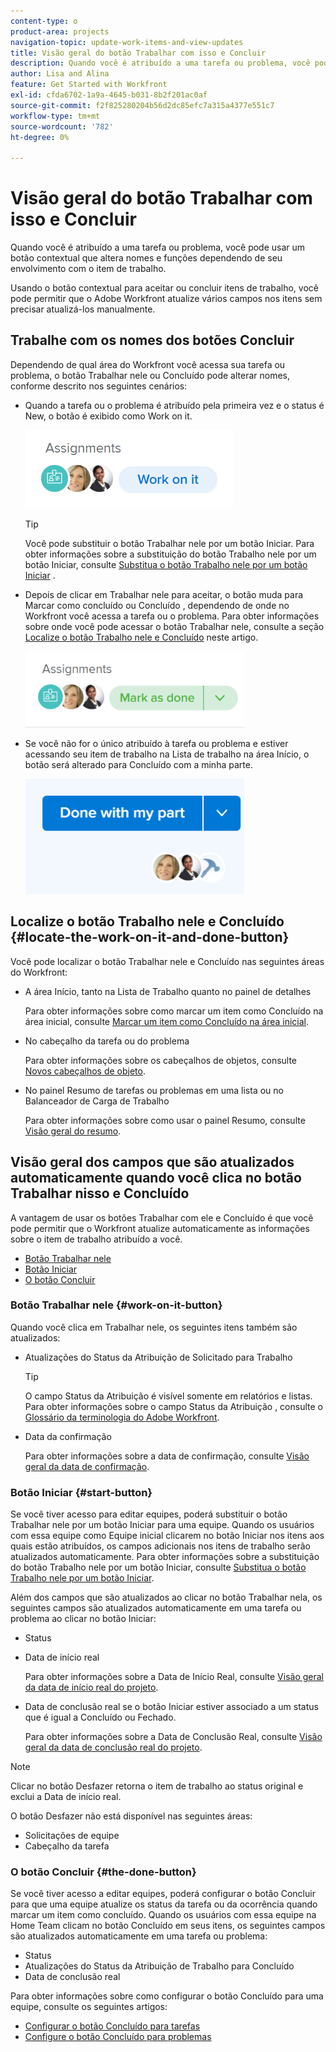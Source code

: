 ```yaml
---
content-type: o
product-area: projects
navigation-topic: update-work-items-and-view-updates
title: Visão geral do botão Trabalhar com isso e Concluir
description: Quando você é atribuído a uma tarefa ou problema, você pode usar um botão contextual que altera nomes e funções dependendo de seu envolvimento com o item de trabalho.
author: Lisa and Alina
feature: Get Started with Workfront
exl-id: cfda6702-1a9a-4645-b031-8b2f201ac0af
source-git-commit: f2f825280204b56d2dc85efc7a315a4377e551c7
workflow-type: tm+mt
source-wordcount: '782'
ht-degree: 0%

---
```


# Visão geral do botão Trabalhar com isso e Concluir

Quando você é atribuído a uma tarefa ou problema, você pode usar um botão contextual que altera nomes e funções dependendo de seu envolvimento com o item de trabalho.

Usando o botão contextual para aceitar ou concluir itens de trabalho, você pode permitir que o Adobe Workfront atualize vários campos nos itens sem precisar atualizá-los manualmente.

## Trabalhe com os nomes dos botões Concluir

Dependendo de qual área do Workfront você acessa sua tarefa ou problema, o botão Trabalhar nele ou Concluído pode alterar nomes, conforme descrito nos seguintes cenários: 

* Quando a tarefa ou o problema é atribuído pela primeira vez e o status é New, o botão é exibido como Work on it.

   ![](assets/nwe-work-on-it-button.png)

   >[!TIP]
   >
   >Você pode substituir o botão Trabalhar nele por um botão Iniciar. Para obter informações sobre a substituição do botão Trabalho nele por um botão Iniciar, consulte  [Substitua o botão Trabalho nele por um botão Iniciar](../../people-teams-and-groups/create-and-manage-teams/work-on-it-button-to-start-button.md) .

* Depois de clicar em Trabalhar nele para aceitar, o botão muda para Marcar como concluído ou Concluído , dependendo de onde no Workfront você acessa a tarefa ou o problema. Para obter informações sobre onde você pode acessar o botão Trabalhar nele, consulte a seção [Localize o botão Trabalho nele e Concluído](#locate-the-work-on-it-and-done-button) neste artigo.

   ![](assets/nwe-mark-as-done-button-350x122.png)

* Se você não for o único atribuído à tarefa ou problema e estiver acessando seu item de trabalho na Lista de trabalho na área Início, o botão será alterado para Concluído com a minha parte.

   ![](assets/home-left-done-with-my-part-button-350x184.png)

## Localize o botão Trabalho nele e Concluído {#locate-the-work-on-it-and-done-button}

Você pode localizar o botão Trabalhar nele e Concluído nas seguintes áreas do Workfront:

* A área Início, tanto na Lista de Trabalho quanto no painel de detalhes

   Para obter informações sobre como marcar um item como Concluído na área inicial, consulte [Marcar um item como Concluído na área inicial](../../workfront-basics/using-home/using-the-home-area/mark-item-done-in-home.md).

* No cabeçalho da tarefa ou do problema

   Para obter informações sobre os cabeçalhos de objetos, consulte [Novos cabeçalhos de objeto](../../workfront-basics/the-new-workfront-experience/new-object-headers.md).

* No painel Resumo de tarefas ou problemas em uma lista ou no Balanceador de Carga de Trabalho

   Para obter informações sobre como usar o painel Resumo, consulte [Visão geral do resumo](../../workfront-basics/the-new-workfront-experience/summary-overview.md).

## Visão geral dos campos que são atualizados automaticamente quando você clica no botão Trabalhar nisso e Concluído

A vantagem de usar os botões Trabalhar com ele e Concluído é que você pode permitir que o Workfront atualize automaticamente as informações sobre o item de trabalho atribuído a você.

* [Botão Trabalhar nele](#work-on-it-button)
* [Botão Iniciar](#start-button)
* [O botão Concluir](#the-done-button)

### Botão Trabalhar nele {#work-on-it-button}

Quando você clica em Trabalhar nele, os seguintes itens também são atualizados:

* Atualizações do Status da Atribuição de Solicitado para Trabalho

   >[!TIP]
   >
   >O campo Status da Atribuição é visível somente em relatórios e listas. Para obter informações sobre o campo Status da Atribuição , consulte o [Glossário da terminologia do Adobe Workfront](../../workfront-basics/navigate-workfront/workfront-navigation/workfront-terminology-glossary.md).

* Data da confirmação

   Para obter informações sobre a data de confirmação, consulte [Visão geral da data de confirmação](../../manage-work/projects/updating-work-in-a-project/overview-of-commit-dates.md).

### Botão Iniciar {#start-button}

Se você tiver acesso para editar equipes, poderá substituir o botão Trabalhar nele por um botão Iniciar para uma equipe. Quando os usuários com essa equipe como Equipe inicial clicarem no botão Iniciar nos itens aos quais estão atribuídos, os campos adicionais nos itens de trabalho serão atualizados automaticamente. Para obter informações sobre a substituição do botão Trabalho nele por um botão Iniciar, consulte [Substitua o botão Trabalho nele por um botão Iniciar](../../people-teams-and-groups/create-and-manage-teams/work-on-it-button-to-start-button.md).

Além dos campos que são atualizados ao clicar no botão Trabalhar nela, os seguintes campos são atualizados automaticamente em uma tarefa ou problema ao clicar no botão Iniciar:

* Status
* Data de início real

   Para obter informações sobre a Data de Início Real, consulte [Visão geral da data de início real do projeto](../../manage-work/projects/planning-a-project/project-actual-start-date.md).

* Data de conclusão real se o botão Iniciar estiver associado a um status que é igual a Concluído ou Fechado.

   Para obter informações sobre a Data de Conclusão Real, consulte [Visão geral da data de conclusão real do projeto](../../manage-work/projects/planning-a-project/project-actual-completion-date.md).

>[!NOTE]
>
>Clicar no botão Desfazer retorna o item de trabalho ao status original e exclui a Data de início real.
>
>O botão Desfazer não está disponível nas seguintes áreas:
>
>* Solicitações de equipe
>* Cabeçalho da tarefa
>


### O botão Concluir {#the-done-button}

Se você tiver acesso a editar equipes, poderá configurar o botão Concluir para que uma equipe atualize os status da tarefa ou da ocorrência quando marcar um item como concluído. Quando os usuários com essa equipe na Home Team clicam no botão Concluído em seus itens, os seguintes campos são atualizados automaticamente em uma tarefa ou problema:

* Status
* Atualizações do Status da Atribuição de Trabalho para Concluído
* Data de conclusão real

Para obter informações sobre como configurar o botão Concluído para uma equipe, consulte os seguintes artigos:

* [Configurar o botão Concluído para tarefas](../../people-teams-and-groups/create-and-manage-teams/configure-the-done-button-for-tasks.md)
* [Configure o botão Concluído para problemas](../../people-teams-and-groups/create-and-manage-teams/configure-the-done-button-for-issues.md)
